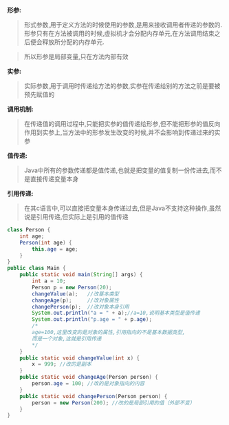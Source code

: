 **形参:**

>形式参数,用于定义方法的时候使用的参数,是用来接收调用者传递的参数的.形参只有在方法被调用的时候,虚拟机才会分配内存单元,在方法调用结束之后便会释放所分配的内存单元.

>所以形参是局部变量,只在方法内部有效

**实参:**

>实际参数,用于调用时传递给方法的参数,实参在传递给别的方法之前是要被预先赋值的

**调用机制:**

>在传递值的调用过程中,只能把实参的值传递给形参,但不能把形参的值反向作用到实参上,当方法中的形参发生改变的时候,并不会影响到传递过来的实参

**值传递:**

>Java中所有的参数传递都是值传递,也就是把变量的值复制一份传进去,而不是直接传递变量本身

**引用传递:**

>在其c语言中,可以直接把变量本身传递过去,但是Java不支持这种操作,虽然说是引用传递,但实际上是引用的值传递

```Java
class Person {
    int age;
    Person(int age) {
        this.age = age;
    }
}
public class Main {
    public static void main(String[] args) {
        int a = 10;
        Person p = new Person(20);
        changeValue(a);   //改基本类型
        changeAge(p);     //改对象属性
        changePerson(p);  //改对象本身引用
        System.out.println("a = " + a);//a=10,说明基本类型是值传递
        System.out.println("p.age = " + p.age);
        /*
        age=100,这里改变的是对象的属性,引用指向的不是基本数据类型,
        而是一个对象,这就是引用传递
        */
    }
    public static void changeValue(int x) {
        x = 999; //改的是副本
    }
    public static void changeAge(Person person) {
        person.age = 100; //改的是对象指向的内容
    }
    public static void changePerson(Person person) {
        person = new Person(200); //改的是局部引用的值（外部不变）
    }
}

```

